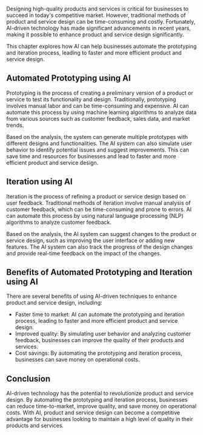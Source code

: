 
Designing high-quality products and services is critical for businesses to succeed in today's competitive market. However, traditional methods of product and service design can be time-consuming and costly. Fortunately, AI-driven technology has made significant advancements in recent years, making it possible to enhance product and service design significantly.

This chapter explores how AI can help businesses automate the prototyping and iteration process, leading to faster and more efficient product and service design.

Automated Prototyping using AI
------------------------------

Prototyping is the process of creating a preliminary version of a product or service to test its functionality and design. Traditionally, prototyping involves manual labor and can be time-consuming and expensive. AI can automate this process by using machine learning algorithms to analyze data from various sources such as customer feedback, sales data, and market trends.

Based on the analysis, the system can generate multiple prototypes with different designs and functionalities. The AI system can also simulate user behavior to identify potential issues and suggest improvements. This can save time and resources for businesses and lead to faster and more efficient product and service design.

Iteration using AI
------------------

Iteration is the process of refining a product or service design based on user feedback. Traditional methods of iteration involve manual analysis of customer feedback, which can be time-consuming and prone to errors. AI can automate this process by using natural language processing (NLP) algorithms to analyze customer feedback.

Based on the analysis, the AI system can suggest changes to the product or service design, such as improving the user interface or adding new features. The AI system can also track the progress of the design changes and provide real-time feedback on the impact of the changes.

Benefits of Automated Prototyping and Iteration using AI
--------------------------------------------------------

There are several benefits of using AI-driven techniques to enhance product and service design, including:

* Faster time to market: AI can automate the prototyping and iteration process, leading to faster and more efficient product and service design.
* Improved quality: By simulating user behavior and analyzing customer feedback, businesses can improve the quality of their products and services.
* Cost savings: By automating the prototyping and iteration process, businesses can save money on operational costs.

Conclusion
----------

AI-driven technology has the potential to revolutionize product and service design. By automating the prototyping and iteration process, businesses can reduce time-to-market, improve quality, and save money on operational costs. With AI, product and service design can become a competitive advantage for businesses looking to maintain a high level of quality in their products and services.

